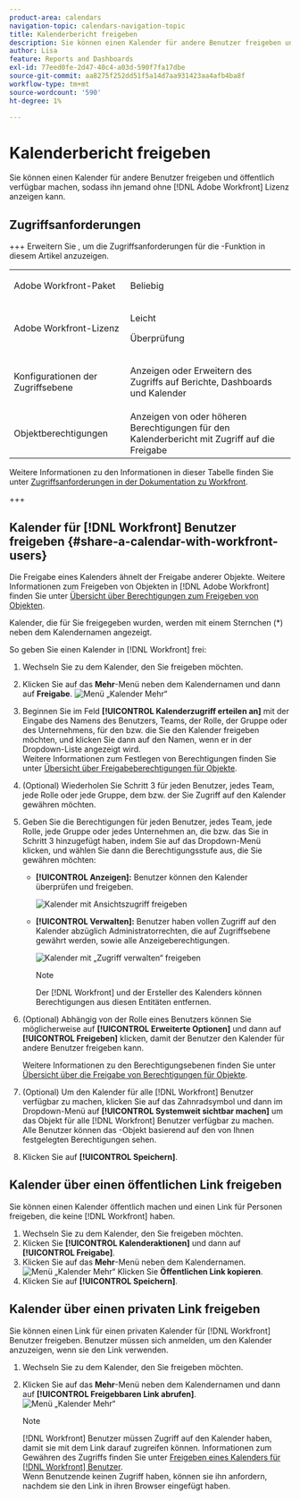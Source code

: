 ```yaml
---
product-area: calendars
navigation-topic: calendars-navigation-topic
title: Kalenderbericht freigeben
description: Sie können einen Kalender für andere Benutzer freigeben und öffentlich verfügbar machen, sodass ihn  [!DNL Adobe Workfront]  ohne Lizenz anzeigen können.
author: Lisa
feature: Reports and Dashboards
exl-id: 77eed0fe-2d47-40c4-a03d-590f7fa17dbe
source-git-commit: aa8275f252dd51f5a14d7aa931423aa4afb4ba8f
workflow-type: tm+mt
source-wordcount: '590'
ht-degree: 1%

---
```


# Kalenderbericht freigeben


Sie können einen Kalender für andere Benutzer freigeben und öffentlich verfügbar machen, sodass ihn jemand ohne [!DNL Adobe Workfront] Lizenz anzeigen kann.

## Zugriffsanforderungen

+++ Erweitern Sie , um die Zugriffsanforderungen für die -Funktion in diesem Artikel anzuzeigen.

<table style="table-layout:auto"> 
 <col> 
 </col> 
 <col> 
 </col> 
 <tbody> 
  <tr> 
   <td role="rowheader">Adobe Workfront-Paket</td> 
   <td> <p>Beliebig</p> </td> 
  </tr> 
  <tr> 
   <td role="rowheader">Adobe Workfront-Lizenz</td> 
   <td><p>Leicht</p>
       <p>Überprüfung</p></td> 
  </tr> 
  <tr> 
   <td role="rowheader">Konfigurationen der Zugriffsebene</td> 
   <td> <p> Anzeigen oder Erweitern des Zugriffs auf Berichte, Dashboards und Kalender</p></td> 
  </tr> 
  <tr> 
   <td role="rowheader">Objektberechtigungen</td> 
   <td>Anzeigen von oder höheren Berechtigungen für den Kalenderbericht mit Zugriff auf die Freigabe</td> 
  </tr> 
 </tbody> 
</table>

Weitere Informationen zu den Informationen in dieser Tabelle finden Sie unter [Zugriffsanforderungen in der Dokumentation zu Workfront](/help/quicksilver/administration-and-setup/add-users/access-levels-and-object-permissions/access-level-requirements-in-documentation.md).

+++

## Kalender für [!DNL Workfront] Benutzer freigeben {#share-a-calendar-with-workfront-users}

Die Freigabe eines Kalenders ähnelt der Freigabe anderer Objekte. Weitere Informationen zum Freigeben von Objekten in [!DNL Adobe Workfront] finden Sie unter [Übersicht über Berechtigungen zum Freigeben von Objekten](../../../workfront-basics/grant-and-request-access-to-objects/sharing-permissions-on-objects-overview.md).

Kalender, die für Sie freigegeben wurden, werden mit einem Sternchen (&#42;) neben dem Kalendernamen angezeigt.

So geben Sie einen Kalender in [!DNL Workfront] frei:

1. Wechseln Sie zu dem Kalender, den Sie freigeben möchten.
1. Klicken Sie auf das **Mehr**-Menü neben dem Kalendernamen und dann auf **Freigabe**.
   ![Menü „Kalender Mehr“](assets/more-menu-calendar.png)
1. Beginnen Sie im Feld **[!UICONTROL Kalenderzugriff erteilen an]** mit der Eingabe des Namens des Benutzers, Teams, der Rolle, der Gruppe oder des Unternehmens, für den bzw. die Sie den Kalender freigeben möchten, und klicken Sie dann auf den Namen, wenn er in der Dropdown-Liste angezeigt wird.\
   Weitere Informationen zum Festlegen von Berechtigungen finden Sie unter [Übersicht über Freigabeberechtigungen für Objekte](../../../workfront-basics/grant-and-request-access-to-objects/sharing-permissions-on-objects-overview.md).

1. (Optional) Wiederholen Sie Schritt 3 für jeden Benutzer, jedes Team, jede Rolle oder jede Gruppe, dem bzw. der Sie Zugriff auf den Kalender gewähren möchten.
1. Geben Sie die Berechtigungen für jeden Benutzer, jedes Team, jede Rolle, jede Gruppe oder jedes Unternehmen an, die bzw. das Sie in Schritt 3 hinzugefügt haben, indem Sie auf das Dropdown-Menü klicken, und wählen Sie dann die Berechtigungsstufe aus, die Sie gewähren möchten:

   * **[!UICONTROL Anzeigen]:** Benutzer können den Kalender überprüfen und freigeben.

     ![Kalender mit Ansichtszugriff freigeben](assets/view-calendar.png)

   * **[!UICONTROL Verwalten]:** Benutzer haben vollen Zugriff auf den Kalender abzüglich Administratorrechten, die auf Zugriffsebene gewährt werden, sowie alle Anzeigeberechtigungen.

     ![Kalender mit „Zugriff verwalten“ freigeben](assets/manage-calendar.png)

     >[!NOTE]
     >
     >Der [!DNL Workfront] und der Ersteller des Kalenders können Berechtigungen aus diesen Entitäten entfernen.

1. (Optional) Abhängig von der Rolle eines Benutzers können Sie möglicherweise auf **[!UICONTROL Erweiterte Optionen]** und dann auf **[!UICONTROL Freigeben]** klicken&#x200B;, damit der Benutzer den Kalender für andere Benutzer freigeben kann.

   Weitere Informationen zu den Berechtigungsebenen finden Sie unter [Übersicht über die Freigabe von Berechtigungen für Objekte](../../../workfront-basics/grant-and-request-access-to-objects/sharing-permissions-on-objects-overview.md).

1. (Optional) Um den Kalender für alle [!DNL Workfront] Benutzer verfügbar zu machen, klicken Sie auf das Zahnradsymbol und dann im Dropdown-Menü auf **[!UICONTROL Systemweit sichtbar machen]** um das Objekt für alle [!DNL Workfront] Benutzer verfügbar zu machen.\
   Alle Benutzer können das -Objekt basierend auf den von Ihnen festgelegten Berechtigungen sehen.

1. Klicken Sie auf **[!UICONTROL Speichern]**.

## Kalender über einen öffentlichen Link freigeben

Sie können einen Kalender öffentlich machen und einen Link für Personen freigeben, die keine [!DNL Workfront] haben.

1. Wechseln Sie zu dem Kalender, den Sie freigeben möchten.
1. Klicken Sie **[!UICONTROL Kalenderaktionen]** und dann auf **[!UICONTROL Freigabe]**.
1. Klicken Sie auf das **Mehr**-Menü neben dem Kalendernamen.
   ![Menü „Kalender Mehr“](assets/more-menu-calendar.png)
Klicken Sie **Öffentlichen Link kopieren**.
1. Klicken Sie auf **[!UICONTROL Speichern]**.

## Kalender über einen privaten Link freigeben

Sie können einen Link für einen privaten Kalender für [!DNL Workfront] Benutzer freigeben. Benutzer müssen sich anmelden, um den Kalender anzuzeigen, wenn sie den Link verwenden.

1. Wechseln Sie zu dem Kalender, den Sie freigeben möchten.
1. Klicken Sie auf das **Mehr**-Menü neben dem Kalendernamen und dann auf **[!UICONTROL Freigebbaren Link abrufen]**.
   ![Menü „Kalender Mehr“](assets/more-menu-calendar.png)

   >[!NOTE]
   >
   >[!DNL Workfront] Benutzer müssen Zugriff auf den Kalender haben, damit sie mit dem Link darauf zugreifen können. Informationen zum Gewähren des Zugriffs finden Sie unter [Freigeben eines Kalenders für  [!DNL Workfront] Benutzer](#share-a-calendar-with-workfront-users).\
   >Wenn Benutzende keinen Zugriff haben, können sie ihn anfordern, nachdem sie den Link in ihren Browser eingefügt haben.
